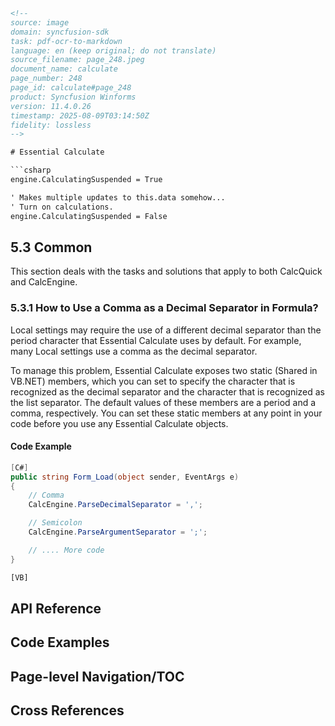 ```html
<!--
source: image
domain: syncfusion-sdk
task: pdf-ocr-to-markdown
language: en (keep original; do not translate)
source_filename: page_248.jpeg
document_name: calculate
page_number: 248
page_id: calculate#page_248
product: Syncfusion Winforms
version: 11.4.0.26
timestamp: 2025-08-09T03:14:50Z
fidelity: lossless
-->

# Essential Calculate

```csharp
engine.CalculatingSuspended = True

' Makes multiple updates to this.data somehow...
' Turn on calculations.
engine.CalculatingSuspended = False
```

## 5.3 Common

This section deals with the tasks and solutions that apply to both CalcQuick and CalcEngine.

### 5.3.1 How to Use a Comma as a Decimal Separator in Formula?

Local settings may require the use of a different decimal separator than the period character that Essential Calculate uses by default. For example, many Local settings use a comma as the decimal separator.

To manage this problem, Essential Calculate exposes two static (Shared in VB.NET) members, which you can set to specify the character that is recognized as the decimal separator and the character that is recognized as the list separator. The default values of these members are a period and a comma, respectively. You can set these static members at any point in your code before you use any Essential Calculate objects.

#### Code Example

```csharp
[C#]
public string Form_Load(object sender, EventArgs e)
{
    // Comma
    CalcEngine.ParseDecimalSeparator = ',';

    // Semicolon
    CalcEngine.ParseArgumentSeparator = ';';

    // .... More code
}
```

```vb
[VB]
```

## API Reference

## Code Examples

## Page-level Navigation/TOC

## Cross References

<!-- tags: [product, module, control, api, version?] keywords: [k1, k2, ...] -->
```